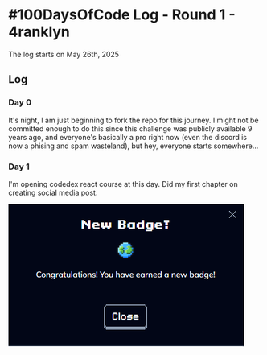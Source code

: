 # #100DaysOfCode Log - Round 1 - 4ranklyn

The log starts on May 26th, 2025

## Log

### Day 0
It's night, I am just beginning to fork the repo for this journey. I might not be committed enough to do this since this challenge was publicly available 9 years ago, and everyone's basically a pro right now (even the discord is now a phising and spam wasteland), but hey, everyone starts somewhere...


### Day 1
I'm opening codedex react course at this day. Did my first chapter on creating social media post.

![image info](./pics/Screenshot_119.png)